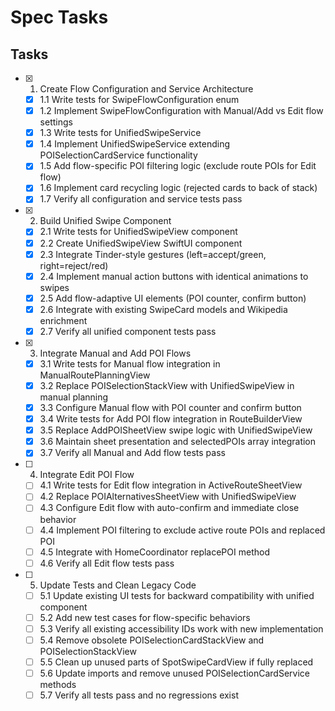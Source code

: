 # Spec Tasks

## Tasks

- [x] 1. Create Flow Configuration and Service Architecture
  - [x] 1.1 Write tests for SwipeFlowConfiguration enum
  - [x] 1.2 Implement SwipeFlowConfiguration with Manual/Add vs Edit flow settings
  - [x] 1.3 Write tests for UnifiedSwipeService
  - [x] 1.4 Implement UnifiedSwipeService extending POISelectionCardService functionality
  - [x] 1.5 Add flow-specific POI filtering logic (exclude route POIs for Edit flow)
  - [x] 1.6 Implement card recycling logic (rejected cards to back of stack)
  - [x] 1.7 Verify all configuration and service tests pass

- [x] 2. Build Unified Swipe Component
  - [x] 2.1 Write tests for UnifiedSwipeView component
  - [x] 2.2 Create UnifiedSwipeView SwiftUI component
  - [x] 2.3 Integrate Tinder-style gestures (left=accept/green, right=reject/red)
  - [x] 2.4 Implement manual action buttons with identical animations to swipes
  - [x] 2.5 Add flow-adaptive UI elements (POI counter, confirm button)
  - [x] 2.6 Integrate with existing SwipeCard models and Wikipedia enrichment
  - [x] 2.7 Verify all unified component tests pass

- [x] 3. Integrate Manual and Add POI Flows
  - [x] 3.1 Write tests for Manual flow integration in ManualRoutePlanningView
  - [x] 3.2 Replace POISelectionStackView with UnifiedSwipeView in manual planning
  - [x] 3.3 Configure Manual flow with POI counter and confirm button
  - [x] 3.4 Write tests for Add POI flow integration in RouteBuilderView
  - [x] 3.5 Replace AddPOISheetView swipe logic with UnifiedSwipeView
  - [x] 3.6 Maintain sheet presentation and selectedPOIs array integration
  - [x] 3.7 Verify all Manual and Add flow tests pass

- [ ] 4. Integrate Edit POI Flow
  - [ ] 4.1 Write tests for Edit flow integration in ActiveRouteSheetView
  - [ ] 4.2 Replace POIAlternativesSheetView with UnifiedSwipeView
  - [ ] 4.3 Configure Edit flow with auto-confirm and immediate close behavior
  - [ ] 4.4 Implement POI filtering to exclude active route POIs and replaced POI
  - [ ] 4.5 Integrate with HomeCoordinator replacePOI method
  - [ ] 4.6 Verify all Edit flow tests pass

- [ ] 5. Update Tests and Clean Legacy Code
  - [ ] 5.1 Update existing UI tests for backward compatibility with unified component
  - [ ] 5.2 Add new test cases for flow-specific behaviors
  - [ ] 5.3 Verify all existing accessibility IDs work with new implementation
  - [ ] 5.4 Remove obsolete POISelectionCardStackView and POISelectionStackView
  - [ ] 5.5 Clean up unused parts of SpotSwipeCardView if fully replaced
  - [ ] 5.6 Update imports and remove unused POISelectionCardService methods
  - [ ] 5.7 Verify all tests pass and no regressions exist